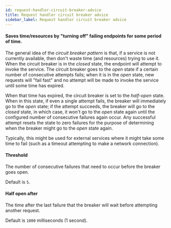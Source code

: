 ```yaml
---
id: request-handler-circuit-breaker-advice
title: Request handler circuit breaker advice
sidebar_label: Request handler circuit breaker advice
---
```

#### Saves time/resources by "turning off" failing endpoints for some period of time.
The general idea of the <i>circuit breaker pattern</i> is that, if a service is not currently available, then don't waste time (and resources) trying to use it. When the circuit breaker is in the <i>closed</i> state, the endpoint will attempt to invoke the service. The circuit breaker goes to the <i>open</i> state if a certain number of consecutive attempts fails; when it is in the <i>open</i> state, new requests will "fail fast" and no attempt will be made to invoke the service until some time has expired.

When that time has expired, the circuit breaker is set to the <i>half-open</i> state. When in this state, if even a single attempt fails, the breaker will immediately go to the <i>open</i> state; if the attempt succeeds, the breaker will go to the <i>closed</i> state, in which case, it won't go to the <i>open</i> state again until the configured number of consecutive failures again occur. Any successful attempt resets the state to zero failures for the purpose of determining when the breaker might go to the <i>open</i> state again.

Typically, this might be used for external services where it might take some time to fail (such as a timeout attempting to make a network connection).

#### Threshold
The number of consecutive failures that need to occur before the breaker goes open.

Default is <code>5</code>.

#### Half open after
The time after the last failure that the breaker will wait before attempting another request.

Default is <code>1000</code> milliseconds (1 second).

